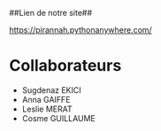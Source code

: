 ##Lien de notre site##

https://pirannah.pythonanywhere.com/

# Collaborateurs #

- Sugdenaz EKICI
- Anna GAIFFE
- Leslie MERAT
- Cosme GUILLAUME
